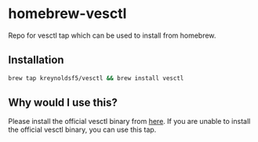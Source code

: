 # homebrew-vesctl
Repo for vesctl tap which can be used to install from homebrew.

## Installation
```sh
brew tap kreynoldsf5/vesctl && brew install vesctl
```

## Why would I use this?
Please install the official vesctl binary from [here](https://gitlab.com/volterra.io/vesctl).
If you are unable to install the official vesctl binary, you can use this tap.

